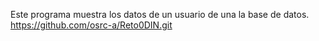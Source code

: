 Este programa muestra los datos de un usuario de una la base de datos.
https://github.com/osrc-a/Reto0DIN.git
